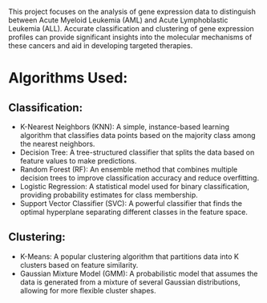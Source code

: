 This project focuses on the analysis of gene expression data to distinguish between Acute Myeloid Leukemia (AML) and Acute Lymphoblastic Leukemia (ALL). Accurate classification and clustering of gene expression profiles can provide significant insights into the molecular mechanisms of these cancers and aid in developing targeted therapies.

# Algorithms Used:

## Classification:
- K-Nearest Neighbors (KNN): A simple, instance-based learning algorithm that classifies data points based on the majority class among the nearest neighbors.
- Decision Tree: A tree-structured classifier that splits the data based on feature values to make predictions.
- Random Forest (RF): An ensemble method that combines multiple decision trees to improve classification accuracy and reduce overfitting.
- Logistic Regression: A statistical model used for binary classification, providing probability estimates for class membership.
- Support Vector Classifier (SVC): A powerful classifier that finds the optimal hyperplane separating different classes in the feature space.

## Clustering:
- K-Means: A popular clustering algorithm that partitions data into K clusters based on feature similarity.
- Gaussian Mixture Model (GMM): A probabilistic model that assumes the data is generated from a mixture of several Gaussian distributions, allowing for more flexible cluster shapes.
